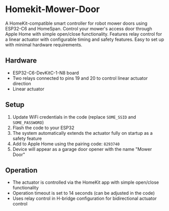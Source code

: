 # Homekit-Mower-Door
A HomeKit-compatible smart controller for robot mower doors using ESP32-C6 and HomeSpan. Control your mower's access door through Apple Home with simple open/close functionality. Features relay control for a linear actuator with configurable timing and safety features. Easy to set up with minimal hardware requirements.

## Hardware
- ESP32-C6-DevKitC-1-N8 board
- Two relays connected to pins 19 and 20 to control linear actuator direction
- Linear actuator

## Setup
1. Update WiFi credentials in the code (replace `SOME_SSID` and `SOME_PASSWORD`)
2. Flash the code to your ESP32
3. The system automatically extends the actuator fully on startup as a safety feature
4. Add to Apple Home using the pairing code: `8293740`
5. Device will appear as a garage door opener with the name "Mower Door"

## Operation
- The actuator is controlled via the HomeKit app with simple open/close functionality
- Operation timeout is set to 14 seconds (can be adjusted in the code)
- Uses relay control in H-bridge configuration for bidirectional actuator control

